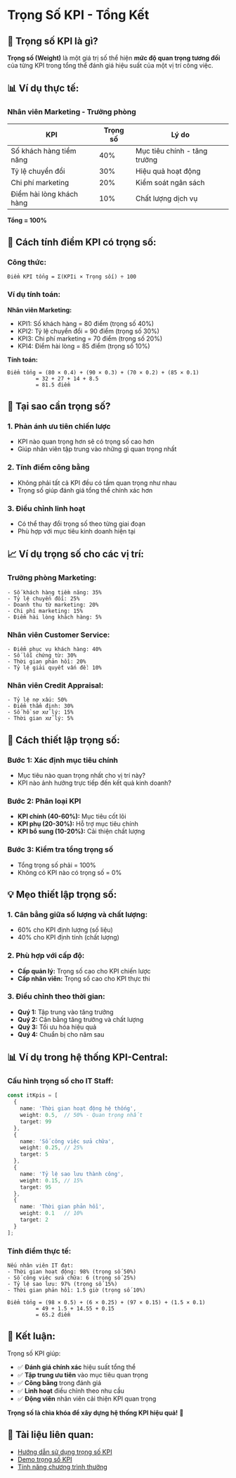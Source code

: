 # Trọng Số KPI - Tổng Kết

## 🎯 **Trọng số KPI là gì?**

**Trọng số (Weight)** là một giá trị số thể hiện **mức độ quan trọng tương đối** của từng KPI trong tổng thể đánh giá hiệu suất của một vị trí công việc.

## 📊 **Ví dụ thực tế:**

### **Nhân viên Marketing - Trưởng phòng**

| KPI | Trọng số | Lý do |
|-----|----------|-------|
| Số khách hàng tiềm năng | 40% | Mục tiêu chính - tăng trưởng |
| Tỷ lệ chuyển đổi | 30% | Hiệu quả hoạt động |
| Chi phí marketing | 20% | Kiểm soát ngân sách |
| Điểm hài lòng khách hàng | 10% | Chất lượng dịch vụ |

**Tổng = 100%**

## 🔢 **Cách tính điểm KPI có trọng số:**

### **Công thức:**
```
Điểm KPI tổng = Σ(KPIi × Trọng sối) ÷ 100
```

### **Ví dụ tính toán:**

**Nhân viên Marketing:**
- KPI1: Số khách hàng = 80 điểm (trọng số 40%)
- KPI2: Tỷ lệ chuyển đổi = 90 điểm (trọng số 30%)
- KPI3: Chi phí marketing = 70 điểm (trọng số 20%)
- KPI4: Điểm hài lòng = 85 điểm (trọng số 10%)

**Tính toán:**
```
Điểm tổng = (80 × 0.4) + (90 × 0.3) + (70 × 0.2) + (85 × 0.1)
         = 32 + 27 + 14 + 8.5
         = 81.5 điểm
```

## 🎯 **Tại sao cần trọng số?**

### 1. **Phản ánh ưu tiên chiến lược**
- KPI nào quan trọng hơn sẽ có trọng số cao hơn
- Giúp nhân viên tập trung vào những gì quan trọng nhất

### 2. **Tính điểm công bằng**
- Không phải tất cả KPI đều có tầm quan trọng như nhau
- Trọng số giúp đánh giá tổng thể chính xác hơn

### 3. **Điều chỉnh linh hoạt**
- Có thể thay đổi trọng số theo từng giai đoạn
- Phù hợp với mục tiêu kinh doanh hiện tại

## 📈 **Ví dụ trọng số cho các vị trí:**

### **Trưởng phòng Marketing:**
```
- Số khách hàng tiềm năng: 35%
- Tỷ lệ chuyển đổi: 25%
- Doanh thu từ marketing: 20%
- Chi phí marketing: 15%
- Điểm hài lòng khách hàng: 5%
```

### **Nhân viên Customer Service:**
```
- Điểm phục vụ khách hàng: 40%
- Số lỗi chứng từ: 30%
- Thời gian phản hồi: 20%
- Tỷ lệ giải quyết vấn đề: 10%
```

### **Nhân viên Credit Appraisal:**
```
- Tỷ lệ nợ xấu: 50%
- Điểm thẩm định: 30%
- Số hồ sơ xử lý: 15%
- Thời gian xử lý: 5%
```

## 🔧 **Cách thiết lập trọng số:**

### **Bước 1: Xác định mục tiêu chính**
- Mục tiêu nào quan trọng nhất cho vị trí này?
- KPI nào ảnh hưởng trực tiếp đến kết quả kinh doanh?

### **Bước 2: Phân loại KPI**
- **KPI chính (40-60%):** Mục tiêu cốt lõi
- **KPI phụ (20-30%):** Hỗ trợ mục tiêu chính
- **KPI bổ sung (10-20%):** Cải thiện chất lượng

### **Bước 3: Kiểm tra tổng trọng số**
- Tổng trọng số phải = 100%
- Không có KPI nào có trọng số = 0%

## 💡 **Mẹo thiết lập trọng số:**

### **1. Cân bằng giữa số lượng và chất lượng:**
- 60% cho KPI định lượng (số liệu)
- 40% cho KPI định tính (chất lượng)

### **2. Phù hợp với cấp độ:**
- **Cấp quản lý:** Trọng số cao cho KPI chiến lược
- **Cấp nhân viên:** Trọng số cao cho KPI thực thi

### **3. Điều chỉnh theo thời gian:**
- **Quý 1:** Tập trung vào tăng trưởng
- **Quý 2:** Cân bằng tăng trưởng và chất lượng
- **Quý 3:** Tối ưu hóa hiệu quả
- **Quý 4:** Chuẩn bị cho năm sau

## 📊 **Ví dụ trong hệ thống KPI-Central:**

### **Cấu hình trọng số cho IT Staff:**
```typescript
const itKpis = [
  {
    name: 'Thời gian hoạt động hệ thống',
    weight: 0.5,  // 50% - Quan trọng nhất
    target: 99
  },
  {
    name: 'Số công việc sửa chữa',
    weight: 0.25, // 25%
    target: 5
  },
  {
    name: 'Tỷ lệ sao lưu thành công',
    weight: 0.15, // 15%
    target: 95
  },
  {
    name: 'Thời gian phản hồi',
    weight: 0.1   // 10%
    target: 2
  }
];
```

### **Tính điểm thực tế:**
```
Nếu nhân viên IT đạt:
- Thời gian hoạt động: 98% (trọng số 50%)
- Số công việc sửa chữa: 6 (trọng số 25%)
- Tỷ lệ sao lưu: 97% (trọng số 15%)
- Thời gian phản hồi: 1.5 giờ (trọng số 10%)

Điểm tổng = (98 × 0.5) + (6 × 0.25) + (97 × 0.15) + (1.5 × 0.1)
         = 49 + 1.5 + 14.55 + 0.15
         = 65.2 điểm
```

## 🎉 **Kết luận:**

Trọng số KPI giúp:
- ✅ **Đánh giá chính xác** hiệu suất tổng thể
- ✅ **Tập trung ưu tiên** vào mục tiêu quan trọng
- ✅ **Công bằng** trong đánh giá
- ✅ **Linh hoạt** điều chỉnh theo nhu cầu
- ✅ **Động viên** nhân viên cải thiện KPI quan trọng

**Trọng số là chìa khóa để xây dựng hệ thống KPI hiệu quả!** 🚀

## 🔗 **Tài liệu liên quan:**

- [Hướng dẫn sử dụng trọng số KPI](./kpi-weight-explanation.md)
- [Demo trọng số KPI](../admin/kpi-weight-demo)
- [Tính năng chương trình thưởng](./reward-program-features.md)
